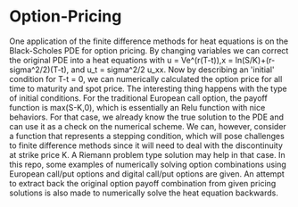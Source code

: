# Option-Pricing

One application of the finite difference methods for heat equations is on the Black-Scholes PDE for option pricing. By changing variables we can correct the original PDE into a heat equations with u = Ve^(r(T-t)),x = ln(S/K)+(r-sigma^2/2)(T-t), and u_t = sigma^2/2 u_xx. Now by describing an 'initial' condition for T-t = 0, we can numerically calculated the option price for all time to maturity and spot price. The interesting thing happens with the type of initial conditions. For the traditional European call option, the payoff function is max(S-K,0), which is essentially an Relu function with nice behaviors. For that case, we already know the true solution to the PDE and can use it as a check on the numerical scheme. We can, however, consider a function that represents a stepping condition, which will pose challenges to finite difference methods since it will need to deal with the discontinuity at strike price K. A Riemann problem type solution may help in that case. In this repo, some examples of numerically solving option combinations using European call/put options and digital call/put options are given. An attempt to extract back the original option payoff combination from given pricing solutions is also made to numerically solve the heat equation backwards.

